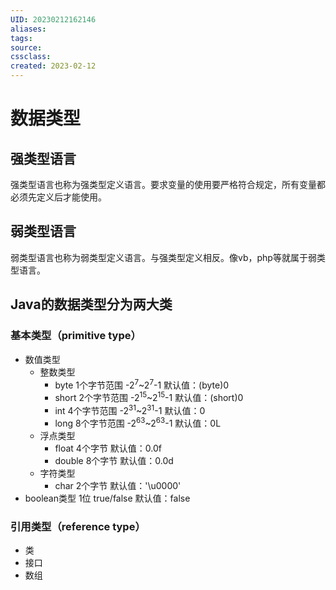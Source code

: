 ```yaml
---
UID: 20230212162146 
aliases: 
tags: 
source: 
cssclass: 
created: 2023-02-12
---
```


# 数据类型

## 强类型语言
强类型语言也称为强类型定义语言。要求变量的使用要严格符合规定，所有变量都必须先定义后才能使用。
## 弱类型语言
弱类型语言也称为弱类型定义语言。与强类型定义相反。像vb，php等就属于弱类型语言。
## Java的数据类型分为两大类

### 基本类型（primitive type）
* 数值类型
	* 整数类型
		* byte 1个字节范围 -2<sup>7</sup>~2<sup>7</sup>-1 默认值：(byte)0
		* short 2个字节范围 -2<sup>15</sup>~2<sup>15</sup>-1 默认值：(short)0
		* int 4个字节范围 -2<sup>31</sup>~2<sup>31</sup>-1 默认值：0
		* long 8个字节范围 -2<sup>63</sup>~2<sup>63</sup>-1 默认值：0L
	* 浮点类型
		* float 4个字节 默认值：0.0f
		* double 8个字节 默认值：0.0d
	* 字符类型
		* char 2个字节 默认值：'\\u0000'
* boolean类型 1位 true/false 默认值：false
### 引用类型（reference type）
* 类
* 接口
* 数组